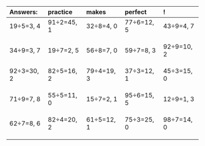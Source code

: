 | Answers: | practice | makes | perfect | ! |
| :--- | :--- | :--- | :--- | :--- |
| 19÷5=3, 4 | 91÷2=45, 1 | 32÷8=4, 0 | 77÷6=12, 5 | 43÷9=4, 7 | 
|   |   |   |   |   | 
|   |   |   |   |   | 
|   |   |   |   |   | 
| 34÷9=3, 7 | 19÷7=2, 5 | 56÷8=7, 0 | 59÷7=8, 3 | 92÷9=10, 2 | 
|   |   |   |   |   | 
|   |   |   |   |   | 
|   |   |   |   |   | 
| 92÷3=30, 2 | 82÷5=16, 2 | 79÷4=19, 3 | 37÷3=12, 1 | 45÷3=15, 0 | 
|   |   |   |   |   | 
|   |   |   |   |   | 
|   |   |   |   |   | 
| 71÷9=7, 8 | 55÷5=11, 0 | 15÷7=2, 1 | 95÷6=15, 5 | 12÷9=1, 3 | 
|   |   |   |   |   | 
|   |   |   |   |   | 
|   |   |   |   |   | 
| 62÷7=8, 6 | 82÷4=20, 2 | 61÷5=12, 1 | 75÷3=25, 0 | 98÷7=14, 0 | 
|   |   |   |   |   | 
|   |   |   |   |   | 
|   |   |   |   |   | 
